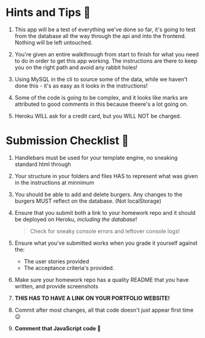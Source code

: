 # Hints and Tips :tada:

1. This app will be a test of everything we've done so far, it's going to test from the database all the way through the api and into the frontend. Nothing will be left untouched.

1. You're given an entire walkthrough from start to finish for what you need to do in order to get this app working. The instructions are there to keep you on the right path and avoid any rabbit holes!

1. Using MySQL in the cli to source some of the data, while we haven't done this - it's as easy as it looks in the instructions!

1. Some of the code is going to be complex, and it looks like marks are attributed to good comments in this because theere's a lot going on.

1. Heroku WILL ask for a credit card, but you WILL NOT be charged.

# Submission Checklist :rocket:

1. Handlebars must be used for your template engine, no sneaking standard html through

1. Your structure in your folders and files HAS to represent what was given in the instructions at minnimum

1. You should be able to add and delete burgers. Any changes to the burgers MUST reflect on the database. (Not localStorage)

1. Ensure that you submit both a link to your homework repo and it should be deployed on Heroku, _including the database_!

   > Check for sneaky console errors and leftover console logs!

1. Ensure what you've submitted works when you grade it yourself against the:

   - The user stories provided
   - The acceptance criteria's provided.

1. Make sure your homework repo has a quality README that _you_ have written, and provide screenshots

1. **THIS HAS TO HAVE A LINK ON YOUR PORTFOLIO WEBSITE!**

1. Commit after most changes, all that code doesn't just appear first time :wink:

1. **Comment that JavaScript code :pray:**
